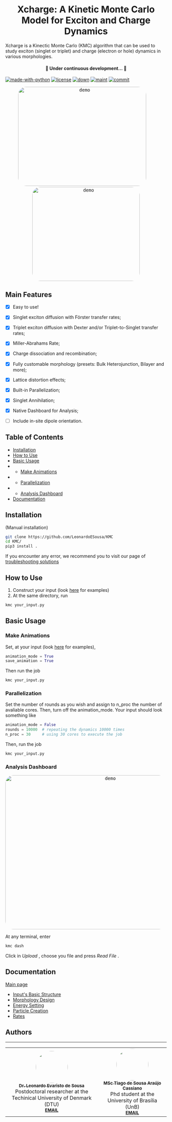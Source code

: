 <h1 align="center">Xcharge: A Kinetic Monte Carlo Model for Exciton and Charge Dynamics</h1
  
<p align="center">Xcharge is a Kinectic Monte Carlo (KMC) algorithm that can be used to study exciton (singlet or triplet) and charge (electron or hole) dynamics in various morphologies. </p>

<h4 align="center"> 
	🚧  Under continuous development...  🚧
</h4>

[![made-with-python](https://img.shields.io/badge/Made%20with-Python-1f425f.svg)](https://www.python.org/)
[![license](https://img.shields.io/github/license/LeonardoESousa/KMC?style=plastic)]()
[![down](https://img.shields.io/github/downloads/LeonardoESousa/KMC/total?style=plastic)]()
[![maint](https://img.shields.io/maintenance/yes/2021)]()
[![commit](https://img.shields.io/github/last-commit/LeonardoESousa/KMC?style=plastic)]()

<!--
<p align="center">
  <kbd>
    <img width="640" style="border-radius: 25px" height="480" src="https://i.postimg.cc/2yVWMfZc/ezgif-com-gif-maker.gif" alt="demo">
  </kbd>
</p>
-->

<!--
<p align="center">
  <kbd>
    <img width="441" style="border-radius: 25px" height="340" src="https://i.postimg.cc/Zqnz3gnS/final.gif" alt="demo">
  </kbd>
  &nbsp;&nbsp;&nbsp;&nbsp;
  <kbd>
    <img width="407" style="border-radius: 25px" height="357" src="https://i.postimg.cc/s2hZVnzV/name-cut.gif" alt="demo">
  </kbd>
</p>
-->

<p align="center">
  <kbd>
    <!--<img width="399.3" style="border-radius: 25px" height="308.55" src="https://i.postimg.cc/Zqnz3gnS/final.gif" alt="demo">-->
    <!--<img width="399.3" style="border-radius: 25px" height="308.55" src="https://i.postimg.cc/7P7KWFJM/kmc.gif" alt="demo">-->
    <img width="399.3" style="border-radius: 25px" height="308.55" src="https://i.postimg.cc/C1yPf4t0/kmc-opt.gif" alt="demo">
  </kbd>
  &nbsp;&nbsp;&nbsp;&nbsp;
  <kbd>
    <!--<img width="335.5" style="border-radius: 25px" height="293.7" src="https://i.postimg.cc/s2hZVnzV/name-cut.gif" alt="demo">-->
    <img width="335.5" style="border-radius: 25px" height="293.7" src="https://i.postimg.cc/zfNHbbjM/latt.gif" alt="demo">
  </kbd>
</p>



## Main Features

- [x] Easy to use!
- [x] Singlet exciton diffusion with Förster transfer rates;
- [x] Triplet exciton diffusion with Dexter and/or Triplet-to-Singlet transfer rates;
- [x] Miller-Abrahams Rate;
- [x] Charge dissociation and recombination;
- [x] Fully customable morphology (presets: Bulk Heterojunction, Bilayer and more);
- [x] Lattice distortion effects;
- [x] Built-in Parallelization;
- [x] Singlet Annihilation;
- [x] Native Dashboard for Analysis; 
- [ ] Include in-site dipole orientation.


## Table of Contents

<!--ts-->
   * [Installation](#installation)
   * [How to Use](#how-to-use)
   * [Basic Usage](#basic-usage)
   *    * [Make Animations](#make-animations)
   *    * [Parallelization](#parallelization)
   *    * [Analysis Dashboard](#analysis-dashboards)
   * [Documentation](#documentation)

<!--te-->

## Installation

(Manual installation)
```bash
git clone https://github.com/LeonardoESousa/KMC
cd KMC/
pip3 install .
```
<!--
(Auto installation)
```bash
pip3 install kmc
```
-->

If you encounter any error, we recommend you to visit our page of [troubleshooting solutions](https://github.com/LeonardoESousa/xcharge/wiki/Troubleshoot-Install)
## How to Use

1) Construct your input (look [here](https://github.com/LeonardoESousa/KMC/tree/main/input_examples) for examples)
2) At the same directory, run
```bash
kmc your_input.py
```

## Basic Usage

### Make Animations

Set, at your input (look [here](https://github.com/LeonardoESousa/KMC/tree/main/input_examples) for examples),

```python
animation_mode = True
save_animation = True
```
Then run the job
```python
kmc your_input.py
```

### Parallelization

Set the number of rounds as you wish and assign to n_proc the number of avaliable cores. Then, turn off the animation_mode. Your input should look something like
```python
animation_mode = False
rounds = 10000  # repeating the dynamics 10000 times 
n_proc = 30     # using 30 cores to execute the job
```
Then, run the job
```python
kmc your_input.py
```

### Analysis Dashboard

<p align="center">
  <kbd>
    <img width="640" style="border-radius: 25px" height="480" src="https://i.postimg.cc/fRvGx1sK/dash.gif" alt="demo">
  </kbd>
</p>

At any terminal, enter
```bash
kmc dash
```
Click in <em> Upload </em>, choose you file and press <em>Read File </em>.

## Documentation
[Main page](https://github.com/LeonardoESousa/xcharge/wiki)
<!--ts-->
   * [Input's Basic Structure](https://github.com/LeonardoESousa/xcharge/wiki/Input's-Basic-Structure)
   * [Morphology Design](#morph)
   * [Energy Setting](#energy)
   * [Particle Creation](#particles)
   * [Rates](#rates)
<!--te-->

## Authors
---
<table>
  <tr>	  
    <td align="center"><a href="https://github.com/LeonardoESousa"><img style="border-radius: 50%;" src="https://avatars.githubusercontent.com/u/49243510?v=4" width="100px;" alt=""/><br /><sub><b>Dr. Leonardo Evaristo de Sousa</b></sub></a><br />Postdoctoral researcher at the Techinical University of Denmark (DTU)<br /><sub><b><a href="mailto:leonardo.sousa137@gmail.com">EMAIL</a><br /></td>
    <td align="center"><a href="https://github.com/TSA-Cassiano"><img style="border-radius: 50%;" src="https://avatars.githubusercontent.com/u/26448170?s=400&u=b0820613fd46515f0cfe1806f7251a414d4c249b&v=4" width="100px;" alt=""/><br /><sub><b>MSc Tiago de Sousa Araújo Cassiano</b></sub></a><br />Phd student at the University of Brasília (UnB)<br /><sub><b><a href="mailto:tiagofis96@gmail.com">EMAIL</a><br /></td>
  </tr>
</table>

